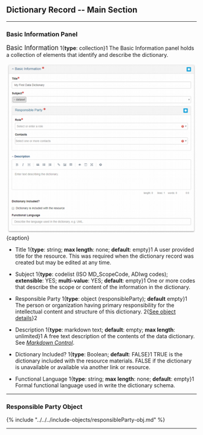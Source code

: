 ## Dictionary Record -- Main Section
---

### Basic Information Panel

<span class="md-panel" style="font-size: larger">Basic Information</span> <i class="fa fa-asterisk required" title="Required"> </i> 1{**type**: collection}1  The <span class="md-panel">Basic Information</span> panel holds a collection of elements that identify and describe the dictionary.

![Dictionary Basic Information Panel](/assets/reference/edit-objects/dictionary/main/basicInfo-main.png){caption}

* <span class="md-element">Title</span> <i class="fa fa-asterisk required" title="Required"> </i> 1{**type**: string; **max length**: none; **default**: empty}1 A user provided title for the resource.  This was required when the dictionary record was created but may be edited at any time.

* <span class="md-element">Subject</span> <i class="fa fa-asterisk required" title="Required"> </i> 1{**type**: codelist (ISO MD_ScopeCode, ADIwg codes); **extensible**: YES; **multi-value**: YES; **default**: empty}1  One or more codes that describe the scope or content of the information in the dictionary.

* <span class="md-entity">Responsible Party</span> 1{**type**: object (<span class="md-panel">responsibleParty</span>); **default** empty}1 The person or organization having primary responsibility for the intellectual content and structure of this dictionary. 2{[See object details](#responsible-party-object)}2 

* <span class="md-element">Description</span> 1{**type**: markdown text; **default**: empty; **max length**: unlimited}1 A free text description of the contents of the data dictionary.  See *[Markdown Control](../../controls/markdown-control.md)*.

* <span class="md-element">Dictionary Included?</span> 1{**type**: Boolean; **default**: FALSE}1 TRUE is the dictionary included with the resource materials.  FALSE if the dictionary is unavailable or available via another link or resource.

* <span class="md-element">Functional Language</span> 1{**type**: string; **max length**: none; **default**: empty}1 Formal functional language used in write the dictionary schema. 

----

### Responsible Party Object 

{% include "../../../include-objects/responsibleParty-obj.md" %}

---
